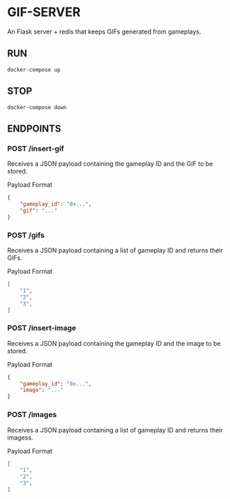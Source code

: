 # GIF-SERVER
An Flask server + redis that keeps GIFs generated from gameplays.

## RUN
``` shell
docker-compose up
```

## STOP
``` shell
docker-compose down
```

## ENDPOINTS

### POST /insert-gif
Receives a JSON payload containing the gameplay ID and the GIF to be stored.

Payload Format

``` json
{
    "gameplay_id": "0x...",
    "gif": "..."
}
```

### POST /gifs
Receives a JSON payload containing a list of gameplay ID and returns their GIFs.

Payload Format

``` json
[
    "1",
    "2",
    "3",
]
```

### POST /insert-image
Receives a JSON payload containing the gameplay ID and the image to be stored.

Payload Format

``` json
{
    "gameplay_id": "0x...",
    "image": "..."
}
```

### POST /images
Receives a JSON payload containing a list of gameplay ID and returns their imagess.

Payload Format

``` json
[
    "1",
    "2",
    "3",
]
```
